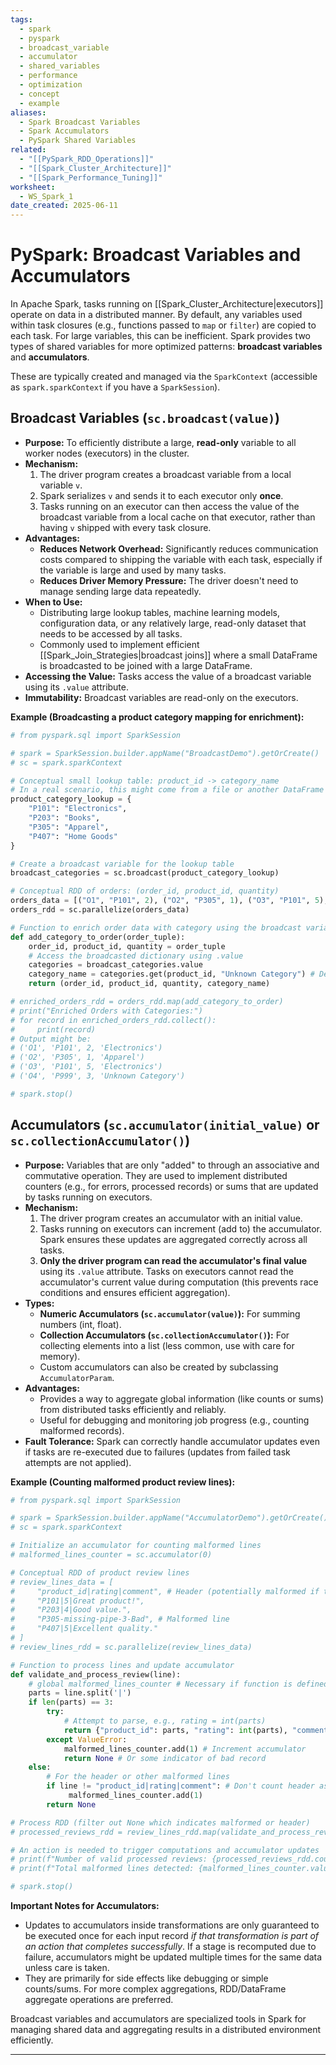 ```yaml
---
tags:
  - spark
  - pyspark
  - broadcast_variable
  - accumulator
  - shared_variables
  - performance
  - optimization
  - concept
  - example
aliases:
  - Spark Broadcast Variables
  - Spark Accumulators
  - PySpark Shared Variables
related:
  - "[[PySpark_RDD_Operations]]"
  - "[[Spark_Cluster_Architecture]]"
  - "[[Spark_Performance_Tuning]]"
worksheet:
  - WS_Spark_1
date_created: 2025-06-11
---
```

# PySpark: Broadcast Variables and Accumulators

In Apache Spark, tasks running on [[Spark_Cluster_Architecture|executors]] operate on data in a distributed manner. By default, any variables used within task closures (e.g., functions passed to `map` or `filter`) are copied to each task. For large variables, this can be inefficient. Spark provides two types of shared variables for more optimized patterns: **broadcast variables** and **accumulators**.

These are typically created and managed via the `SparkContext` (accessible as `spark.sparkContext` if you have a `SparkSession`).

## Broadcast Variables (`sc.broadcast(value)`)

-   **Purpose:** To efficiently distribute a large, **read-only** variable to all worker nodes (executors) in the cluster.
-   **Mechanism:**
    1.  The driver program creates a broadcast variable from a local variable `v`.
    2.  Spark serializes `v` and sends it to each executor only **once**.
    3.  Tasks running on an executor can then access the value of the broadcast variable from a local cache on that executor, rather than having `v` shipped with every task closure.
-   **Advantages:**
    -   **Reduces Network Overhead:** Significantly reduces communication costs compared to shipping the variable with each task, especially if the variable is large and used by many tasks.
    -   **Reduces Driver Memory Pressure:** The driver doesn't need to manage sending large data repeatedly.
-   **When to Use:**
    -   Distributing large lookup tables, machine learning models, configuration data, or any relatively large, read-only dataset that needs to be accessed by all tasks.
    -   Commonly used to implement efficient [[Spark_Join_Strategies|broadcast joins]] where a small DataFrame is broadcasted to be joined with a large DataFrame.
-   **Accessing the Value:** Tasks access the value of a broadcast variable using its `.value` attribute.
-   **Immutability:** Broadcast variables are read-only on the executors.

**Example (Broadcasting a product category mapping for enrichment):**
```python
# from pyspark.sql import SparkSession

# spark = SparkSession.builder.appName("BroadcastDemo").getOrCreate()
# sc = spark.sparkContext

# Conceptual small lookup table: product_id -> category_name
# In a real scenario, this might come from a file or another DataFrame collected to the driver
product_category_lookup = {
    "P101": "Electronics",
    "P203": "Books",
    "P305": "Apparel",
    "P407": "Home Goods"
}

# Create a broadcast variable for the lookup table
broadcast_categories = sc.broadcast(product_category_lookup)

# Conceptual RDD of orders: (order_id, product_id, quantity)
orders_data = [("O1", "P101", 2), ("O2", "P305", 1), ("O3", "P101", 5), ("O4", "P999", 3)] # P999 is unknown
orders_rdd = sc.parallelize(orders_data)

# Function to enrich order data with category using the broadcast variable
def add_category_to_order(order_tuple):
    order_id, product_id, quantity = order_tuple
    # Access the broadcasted dictionary using .value
    categories = broadcast_categories.value
    category_name = categories.get(product_id, "Unknown Category") # Default if not found
    return (order_id, product_id, quantity, category_name)

# enriched_orders_rdd = orders_rdd.map(add_category_to_order)
# print("Enriched Orders with Categories:")
# for record in enriched_orders_rdd.collect():
#     print(record)
# Output might be:
# ('O1', 'P101', 2, 'Electronics')
# ('O2', 'P305', 1, 'Apparel')
# ('O3', 'P101', 5, 'Electronics')
# ('O4', 'P999', 3, 'Unknown Category')

# spark.stop()
```

## Accumulators (`sc.accumulator(initial_value)` or `sc.collectionAccumulator()`)

-   **Purpose:** Variables that are only "added" to through an associative and commutative operation. They are used to implement distributed counters (e.g., for errors, processed records) or sums that are updated by tasks running on executors.
-   **Mechanism:**
    1.  The driver program creates an accumulator with an initial value.
    2.  Tasks running on executors can increment (add to) the accumulator. Spark ensures these updates are aggregated correctly across all tasks.
    3.  **Only the driver program can read the accumulator's final value** using its `.value` attribute. Tasks on executors cannot read the accumulator's current value during computation (this prevents race conditions and ensures efficient aggregation).
-   **Types:**
    -   **Numeric Accumulators (`sc.accumulator(value)`):** For summing numbers (int, float).
    -   **Collection Accumulators (`sc.collectionAccumulator()`):** For collecting elements into a list (less common, use with care for memory).
    -   Custom accumulators can also be created by subclassing `AccumulatorParam`.
-   **Advantages:**
    -   Provides a way to aggregate global information (like counts or sums) from distributed tasks efficiently and reliably.
    -   Useful for debugging and monitoring job progress (e.g., counting malformed records).
-   **Fault Tolerance:** Spark can correctly handle accumulator updates even if tasks are re-executed due to failures (updates from failed task attempts are not applied).

**Example (Counting malformed product review lines):**
```python
# from pyspark.sql import SparkSession

# spark = SparkSession.builder.appName("AccumulatorDemo").getOrCreate()
# sc = spark.sparkContext

# Initialize an accumulator for counting malformed lines
# malformed_lines_counter = sc.accumulator(0)

# Conceptual RDD of product review lines
# review_lines_data = [
#     "product_id|rating|comment", # Header (potentially malformed if treated as data)
#     "P101|5|Great product!",
#     "P203|4|Good value.",
#     "P305-missing-pipe-3-Bad", # Malformed line
#     "P407|5|Excellent quality."
# ]
# review_lines_rdd = sc.parallelize(review_lines_data)

# Function to process lines and update accumulator
def validate_and_process_review(line):
    # global malformed_lines_counter # Necessary if function is defined outside task scope in some contexts
    parts = line.split('|')
    if len(parts) == 3:
        try:
            # Attempt to parse, e.g., rating = int(parts)
            return {"product_id": parts, "rating": int(parts), "comment": parts}
        except ValueError:
            malformed_lines_counter.add(1) # Increment accumulator
            return None # Or some indicator of bad record
    else:
        # For the header or other malformed lines
        if line != "product_id|rating|comment": # Don't count header as malformed
             malformed_lines_counter.add(1)
        return None

# Process RDD (filter out None which indicates malformed or header)
# processed_reviews_rdd = review_lines_rdd.map(validate_and_process_review).filter(lambda x: x is not None)

# An action is needed to trigger computations and accumulator updates
# print(f"Number of valid processed reviews: {processed_reviews_rdd.count()}")
# print(f"Total malformed lines detected: {malformed_lines_counter.value}") # Read value in driver

# spark.stop()
```

**Important Notes for Accumulators:**
-   Updates to accumulators inside transformations are only guaranteed to be executed once for each input record *if that transformation is part of an action that completes successfully*. If a stage is recomputed due to failure, accumulators might be updated multiple times for the same data unless care is taken.
-   They are primarily for side effects like debugging or simple counts/sums. For more complex aggregations, RDD/DataFrame aggregate operations are preferred.

Broadcast variables and accumulators are specialized tools in Spark for managing shared data and aggregating results in a distributed environment efficiently.

---